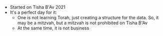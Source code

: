 * Started on Tisha B'Av 2021
* It's a perfect day for it:
    * One is not learning Torah, just creating a structure for the data. So, it may be a mitzvah, but a mitzvah is not prohibited on Tisha B'Av
    * At the same time, it is not business
    
